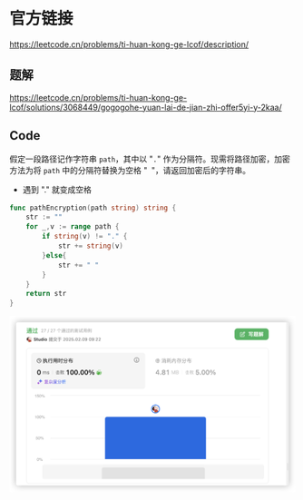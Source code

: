 # 官方链接

https://leetcode.cn/problems/ti-huan-kong-ge-lcof/description/

## 题解

https://leetcode.cn/problems/ti-huan-kong-ge-lcof/solutions/3068449/gogogohe-yuan-lai-de-jian-zhi-offer5yi-y-2kaa/

## Code

假定一段路径记作字符串 `path`，其中以 "`.`" 作为分隔符。现需将路径加密，加密方法为将 `path` 中的分隔符替换为空格 "` `"，请返回加密后的字符串。

*   遇到 "." 就变成空格

```go
func pathEncryption(path string) string {
    str := ""
    for _,v := range path {
        if string(v) != "." {
            str += string(v)
        }else{
            str += " "
        }
    }
    return str
}
```



![image-20250209092244267](../../../pic/image-20250209092244267.png)
